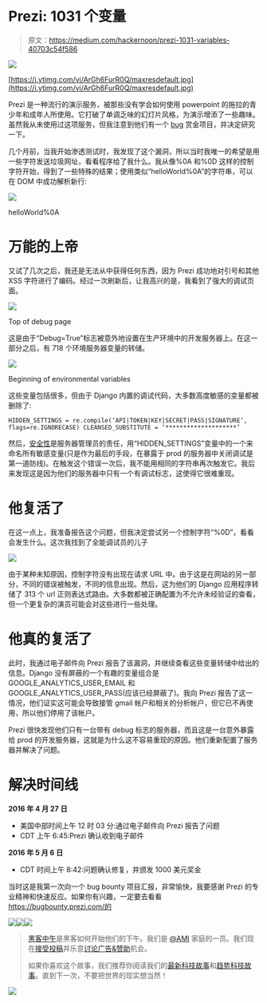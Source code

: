 # Prezi: 1031 个变量

> 原文：<https://medium.com/hackernoon/prezi-1031-variables-40703c54f586>

![](img/6677d69da8394e48ff42c0d5d175f67d.png)

[https://i.ytimg.com/vi/ArGh6FurR0Q/maxresdefault.jpg](https://i.ytimg.com/vi/ArGh6FurR0Q/maxresdefault.jpg)

Prezi 是一种流行的演示服务，被那些没有学会如何使用 powerpoint 的拖拉的青少年和成年人所使用。它打破了单调乏味的幻灯片风格，为演示增添了一些趣味。虽然我从未使用过这项服务，但我注意到他们有一个 [bug](https://hackernoon.com/tagged/bug) 赏金项目，并决定研究一下。

几个月前，当我开始渗透测试时，我发现了这个漏洞，所以当时我唯一的希望是用一些字符发送垃圾网址，看看程序给了我什么。我从像%0A 和%0D 这样的控制字符开始，得到了一些特殊的结果；使用类似“helloWorld%0A”的字符串，可以在 DOM 中成功解析新行:

![](img/4b06bba5dd2c1aa5931f32864c3aa22f.png)

helloWorld%0A

# 万能的上帝

又试了几次之后，我还是无法从中获得任何东西，因为 Prezi 成功地对引号和其他 XSS 字符进行了编码。经过一次刷新后，让我高兴的是，我看到了强大的调试页面。

![](img/4402362d2ca81892a876a1234758e4a4.png)

Top of debug page

这是由于“Debug=True”标志被意外地设置在生产环境中的开发服务器上。在这一部分之后，有 718 个环境服务器变量的转储。

![](img/263efe807aeb5278ba911572cdfefe79.png)

Beginning of environmental variables

这些变量包括很多，但由于 Django 内置的调试代码，大多数高度敏感的变量都被删除了:

```
HIDDEN_SETTINGS = re.compile(‘API|TOKEN|KEY|SECRET|PASS|SIGNATURE’, flags=re.IGNORECASE) CLEANSED_SUBSTITUTE = ‘********************’
```

然后，[安全性](https://hackernoon.com/tagged/security)是服务器管理员的责任，用“HIDDEN_SETTINGS”变量中的一个来命名所有敏感变量(只是作为最后的手段，在暴露于 prod 的服务器中关闭调试是第一道防线)。在触发这个错误一次后，我不能用相同的字符串再次触发它。我后来发现这是因为他们的服务器中只有一个有调试标志，这使得它很难重现。

# 他复活了

在这一点上，我准备报告这个问题，但我决定尝试另一个控制字符“%0D”，看看会发生什么。这次我找到了全能调试员的儿子

![](img/1c50a1b6cac25db0bf44b389457998a6.png)

由于某种未知原因，控制字符没有出现在请求 URL 中。由于这是在网站的另一部分，不同的错误被触发，不同的信息出现。然后，这为他们的 Django 应用程序转储了 313 个 url 正则表达式路由。大多数都被正确配置为不允许未经验证的查看，但一个更复杂的演员可能会对这些进行一些处理。

# 他真的复活了

此时，我通过电子邮件向 Prezi 报告了该漏洞，并继续查看这些变量转储中给出的信息。Django 没有屏蔽的一个有趣的变量组合是 GOOGLE_ANALYTICS_USER_EMAIL 和 GOOGLE_ANALYTICS_USER_PASS(应该已经屏蔽了)。我向 Prezi 报告了这一情况，他们证实这可能会导致接管 gmail 帐户和相关的分析帐户，但它已不再使用，所以他们停用了该帐户。

Prezi 很快发现他们只有一台带有 debug 标志的服务器，而且这是一台意外暴露给 prod 的开发服务器，这就是为什么这不容易重现的原因。他们重新配置了服务器并解决了问题。

# 解决时间线

**2016 年 4 月 27 日**

*   美国中部时间上午 12 时 03 分:通过电子邮件向 Prezi 报告了问题
*   CDT 上午 6:45:Prezi 确认收到电子邮件

**2016 年 5 月 6 日**

*   CDT 时间上午 8:42:问题确认修复，并颁发 1000 美元奖金

当时这是我第一次向一个 bug bounty 项目汇报，非常愉快，我要感谢 Prezi 的专业精神和快速反应。如果你有兴趣，一定要去看看 https://bugbounty.prezi.com/的

[![](img/50ef4044ecd4e250b5d50f368b775d38.png)](http://bit.ly/HackernoonFB)[![](img/979d9a46439d5aebbdcdca574e21dc81.png)](https://goo.gl/k7XYbx)[![](img/2930ba6bd2c12218fdbbf7e02c8746ff.png)](https://goo.gl/4ofytp)

> [黑客中午](http://bit.ly/Hackernoon)是黑客如何开始他们的下午。我们是 [@AMI](http://bit.ly/atAMIatAMI) 家庭的一员。我们现在[接受投稿](http://bit.ly/hackernoonsubmission)并乐意[讨论广告&赞助](mailto:partners@amipublications.com)机会。
> 
> 如果你喜欢这个故事，我们推荐你阅读我们的[最新科技故事](http://bit.ly/hackernoonlatestt)和[趋势科技故事](https://hackernoon.com/trending)。直到下一次，不要把世界的现实想当然！

[![](img/be0ca55ba73a573dce11effb2ee80d56.png)](https://goo.gl/Ahtev1)